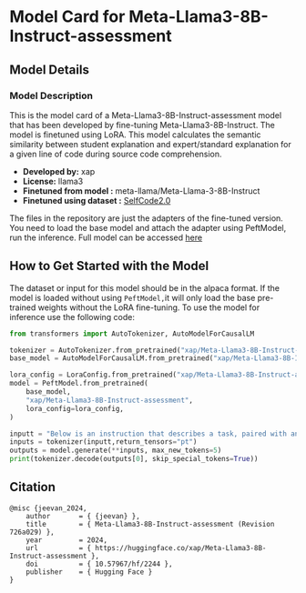

# Model Card for Meta-Llama3-8B-Instruct-assessment 

<!-- Provide a quick summary of what the model is/does. -->



## Model Details

### Model Description

<!-- Provide a longer summary of what this model is. -->

This is the model card of a Meta-Llama3-8B-Instruct-assessment model that has been developed by fine-tuning Meta-Llama3-8B-Instruct. The model is finetuned using LoRA. This model calculates the semantic similarity between student explanation and expert/standard explanation for a given line of code during source code comprehension.
- **Developed by:** xap
- **License:** llama3
- **Finetuned from model :** meta-llama/Meta-Llama-3-8B-Instruct
- **Finetuned using dataset :** [SelfCode2.0](https://zenodo.org/records/10912669)


The files in the repository are just the adapters of the fine-tuned version. You need to load the base model and attach the adapter using PeftModel, run the inference. Full model can be accessed [here](https://huggingface.co/xap/Meta-Llama3-8B-Instruct-assessment)



## How to Get Started with the Model

The dataset or input for this model should be in the alpaca format. If the model is loaded without using `PeftModel,`it will only load the base pre-trained weights without the LoRA fine-tuning. To use the model for inference use the following code:

```python
from transformers import AutoTokenizer, AutoModelForCausalLM

tokenizer = AutoTokenizer.from_pretrained("xap/Meta-Llama3-8B-Instruct-assessment")
base_model = AutoModelForCausalLM.from_pretrained("xap/Meta-Llama3-8B-Instruct-assessment")

lora_config = LoraConfig.from_pretrained("xap/Meta-Llama3-8B-Instruct-assessment")
model = PeftModel.from_pretrained(
    base_model,
    "xap/Meta-Llama3-8B-Instruct-assessment",
    lora_config=lora_config,
)

inputt = "Below is an instruction that describes a task, paired with an input that provides further context. Write a response that appropriately completes the request.  ### Instruction: For the given line of code, both the student and expert have provided the explanation for that line of code. Compute the semantic similarity between the student explanation and the expert explanation for the line of code.. ###  Input: for given line of code int[] values = {5, 8, 4, 78, 95, 12, 1, 0, 6, 35, 46};, the expert explanation is We declare an array of values to hold the numbers. and the student explanation is This line creates the integer array with the values. you need this to achieve the goal bc you need an array to look in ### Response: "
inputs = tokenizer(inputt,return_tensors="pt")
outputs = model.generate(**inputs, max_new_tokens=5)
print(tokenizer.decode(outputs[0], skip_special_tokens=True))
```

## Citation

```
@misc {jeevan_2024,
	author       = { {jeevan} },
	title        = { Meta-Llama3-8B-Instruct-assessment (Revision 726a029) },
	year         = 2024,
	url          = { https://huggingface.co/xap/Meta-Llama3-8B-Instruct-assessment },
	doi          = { 10.57967/hf/2244 },
	publisher    = { Hugging Face }
}
```
